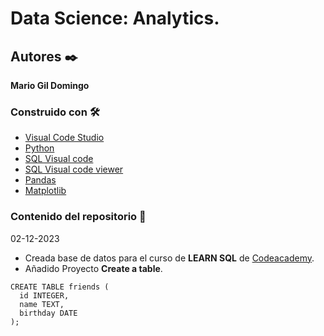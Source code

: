 # Data Science: Analytics.
## Autores ✒️
**Mario Gil Domingo**
###  Construido con 🛠️
* [Visual Code Studio](https://code.visualstudio.com/download) 
* [Python](https://www.python.org/)
* [SQL Visual code](https://marketplace.visualstudio.com/items?itemName=alexcvzz.vscode-sqlite)
* [SQL Visual code viewer](https://marketplace.visualstudio.com/items?itemName=qwtel.sqlite-viewer)
* [Pandas](https://pandas.pydata.org/)
* [Matplotlib](https://matplotlib.org/)

### Contenido del repositorio 💬

02-12-2023
- Creada base de datos para el curso de **LEARN SQL** de [Codeacademy](https://www.codecademy.com/learn).
- Añadido Proyecto **Create a table**.
 ```
 CREATE TABLE friends (
   id INTEGER,
   name TEXT,
   birthday DATE
);
```